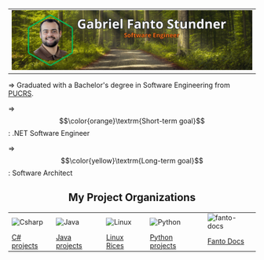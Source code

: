 
<table align="center"><tr><td align="center" width="9999">
    <img src="https://github.com/F4NT0/F4NT0/blob/master/images/gabriel-fanto.png?raw=true" alt="Me" width="900">
</td></tr></table>


⇒ Graduated with a Bachelor's degree in Software Engineering from [PUCRS](https://portal.pucrs.br/ensino/cursos/graduacao/engenharia-de-software/).

⇒ $$\color{orange}\textrm{Short-term goal}$$ : .NET Software Engineer

⇒ $$\color{yellow}\textrm{Long-term goal}$$ : Software Architect


<h2 align="center">My Project Organizations</h2>

  <table align="center">
    <tr>
      <td><img src="https://avatars.githubusercontent.com/u/202564302?s=200&v=4" alt="Csharp" width="100"></td>
      <td><img src="https://avatars.githubusercontent.com/u/222444060?s=200&v=4" alt="Java" width="100"></td>
      <td><img src="https://avatars.githubusercontent.com/u/224336794?s=200&v=4" alt="Linux" width="100"></td>
      <td><img src="https://avatars.githubusercontent.com/u/222446811?s=200&v=4" alt="Python" width="100"></td>
      <td><img src="https://avatars.githubusercontent.com/u/139518228?s=200&v=4" alt="fanto-docs" width="100"></td>
    </tr>
   <tr>
    <td>
     <a href="https://github.com/Fanto-Studies" title="C# projects">C# projects</a>
    </td>
    <td>
     <a href="https://github.com/Java-Projects-Fanto" title="Java projects">Java projects</a>
    </td>
    <td>
     <a href="https://github.com/Linux-Rice-Fanto" title="Linux Rices">Linux Rices</a>
    </td>
    <td>
     <a href="https://github.com/Python-Fanto-Projects" title="Python projects">Python projects</a>
    </td>
    <td>
     <a href="https://github.com/fanto-docs" title="Fanto Docs">Fanto Docs</a>
    </td>
   </tr>
  </table>

<h2 align="center"></h2>
